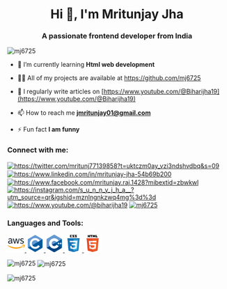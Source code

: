 <h1 align="center">Hi 👋, I'm Mritunjay Jha</h1>
<h3 align="center">A passionate frontend developer from India</h3>

<p align="left"> <img src="https://komarev.com/ghpvc/?username=mj6725&label=Profile%20views&color=0e75b6&style=flat" alt="mj6725" /> </p>

- 🌱 I’m currently learning **Html web development**

- 👨‍💻 All of my projects are available at https://github.com/mj6725
- 📝 I regularly write articles on [https://www.youtube.com/@Biharijha19](https://www.youtube.com/@Biharijha19)

- 📫 How to reach me **jmritunjay01@gmail.com**

- ⚡ Fun fact **I am funny**

<h3 align="left">Connect with me:</h3>
<p align="left">
<a href="https://twitter.com/https://twitter.com/mritunj77139858?t=uktczm0ay_vzi3ndshvdbq&s=09" target="blank"><img align="center" src="https://raw.githubusercontent.com/rahuldkjain/github-profile-readme-generator/master/src/images/icons/Social/twitter.svg" alt="https://twitter.com/mritunj77139858?t=uktczm0ay_vzi3ndshvdbq&s=09" height="30" width="40" /></a>
<a href="https://linkedin.com/in/https://www.linkedin.com/in/mritunjay-jha-54b69b200" target="blank"><img align="center" src="https://raw.githubusercontent.com/rahuldkjain/github-profile-readme-generator/master/src/images/icons/Social/linked-in-alt.svg" alt="https://www.linkedin.com/in/mritunjay-jha-54b69b200" height="30" width="40" /></a>
<a href="https://fb.com/https://www.facebook.com/mritunjay.raj.1428?mibextid=zbwkwl" target="blank"><img align="center" src="https://raw.githubusercontent.com/rahuldkjain/github-profile-readme-generator/master/src/images/icons/Social/facebook.svg" alt="https://www.facebook.com/mritunjay.raj.1428?mibextid=zbwkwl" height="30" width="40" /></a>
<a href="https://instagram.com/https://instagram.com/s_u_n_n_y_j_h_a__?utm_source=qr&igshid=mznlngnkzwq4mg%3d%3d" target="blank"><img align="center" src="https://raw.githubusercontent.com/rahuldkjain/github-profile-readme-generator/master/src/images/icons/Social/instagram.svg" alt="https://instagram.com/s_u_n_n_y_j_h_a__?utm_source=qr&igshid=mznlngnkzwq4mg%3d%3d" height="30" width="40" /></a>
<a href="https://www.youtube.com/c/https://www.youtube.com/@biharijha19" target="blank"><img align="center" src="https://raw.githubusercontent.com/rahuldkjain/github-profile-readme-generator/master/src/images/icons/Social/youtube.svg" alt="https://www.youtube.com/@biharijha19" height="30" width="40" /></a>
<a href="https://www.leetcode.com/mj6725" target="blank"><img align="center" src="https://raw.githubusercontent.com/rahuldkjain/github-profile-readme-generator/master/src/images/icons/Social/leet-code.svg" alt="mj6725" height="30" width="40" /></a>
</p>

<h3 align="left">Languages and Tools:</h3>
<p align="left"> <a href="https://aws.amazon.com" target="_blank" rel="noreferrer"> <img src="https://raw.githubusercontent.com/devicons/devicon/master/icons/amazonwebservices/amazonwebservices-original-wordmark.svg" alt="aws" width="40" height="40"/> </a> <a href="https://www.cprogramming.com/" target="_blank" rel="noreferrer"> <img src="https://raw.githubusercontent.com/devicons/devicon/master/icons/c/c-original.svg" alt="c" width="40" height="40"/> </a> <a href="https://www.w3schools.com/cpp/" target="_blank" rel="noreferrer"> <img src="https://raw.githubusercontent.com/devicons/devicon/master/icons/cplusplus/cplusplus-original.svg" alt="cplusplus" width="40" height="40"/> </a> <a href="https://www.w3schools.com/css/" target="_blank" rel="noreferrer"> <img src="https://raw.githubusercontent.com/devicons/devicon/master/icons/css3/css3-original-wordmark.svg" alt="css3" width="40" height="40"/> </a> <a href="https://www.w3.org/html/" target="_blank" rel="noreferrer"> <img src="https://raw.githubusercontent.com/devicons/devicon/master/icons/html5/html5-original-wordmark.svg" alt="html5" width="40" height="40"/> </a> </p>

<p><img align="left" src="https://github-readme-stats.vercel.app/api/top-langs?username=mj6725&show_icons=true&locale=en&layout=compact" alt="mj6725" /></p>

<p>&nbsp;<img align="center" src="https://github-readme-stats.vercel.app/api?username=mj6725&show_icons=true&locale=en" alt="mj6725" /></p>

<p><img align="center" src="https://github-readme-streak-stats.herokuapp.com/?user=mj6725&" alt="mj6725" /></p>
